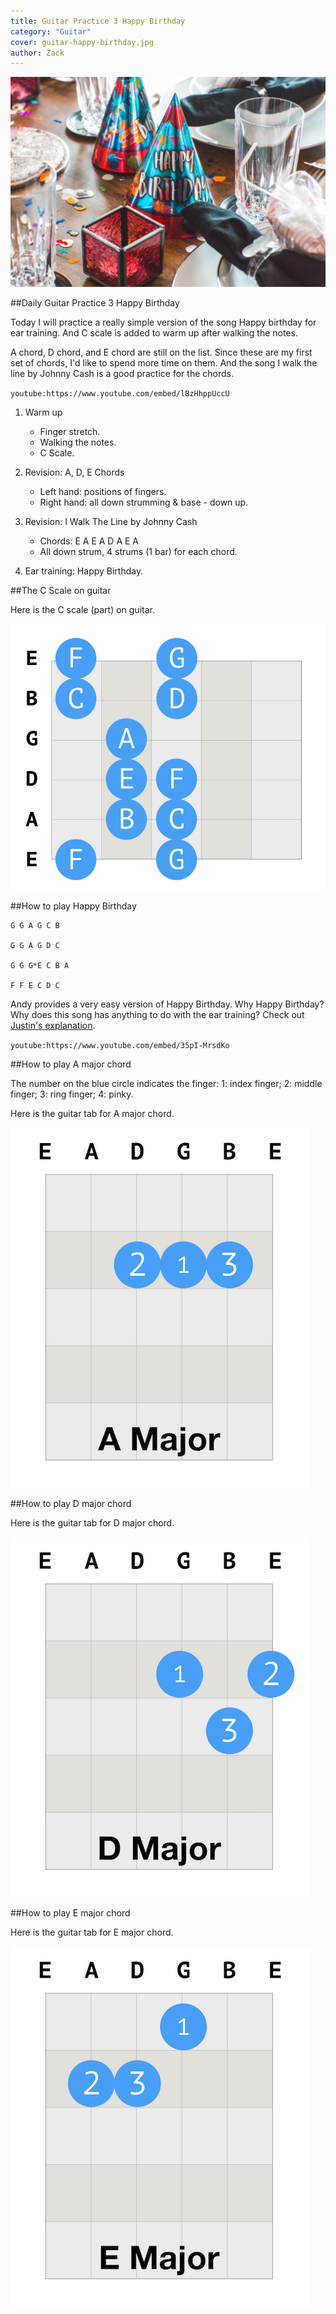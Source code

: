 ```yaml
---
title: Guitar Practice 3 Happy Birthday
category: "Guitar"
cover: guitar-happy-birthday.jpg
author: Zack
---
```


![Guitar Practice](guitar-happy-birthday.jpg)

##Daily Guitar Practice 3 Happy Birthday

Today I will practice a really simple version of the song Happy birthday for ear training. And C scale is added to warm up after walking the notes.

A chord, D chord, and E chord are still on the list. Since these are my first set of chords, I'd like to spend more time on them. And the song I walk the line by Johnny Cash is a good practice for the chords.

`youtube:https://www.youtube.com/embed/lBzHhppUccU`

1. Warm up
   * Finger stretch.
   * Walking the notes.
   * C Scale.

2. Revision: A, D, E Chords
   * Left hand: positions of fingers.
   * Right hand: all down strumming & base - down up.

3. Revision: I Walk The Line by Johnny Cash
   * Chords: E A E A D A E A
   * All down strum, 4 strums (1 bar) for each chord.

4. Ear training: Happy Birthday.

##The C Scale on guitar

Here is the C scale (part) on guitar.

![C Scale on Guitar](guitar-c-scale.jpg)

##How to play Happy Birthday
```
G G A G C B

G G A G D C

G G G*E C B A

F F E C D C
```

Andy provides a very easy version of Happy Birthday. Why Happy Birthday? Why does this song has anything to do with the ear training? Check out [Justin's explanation](https://www.youtube.com/watch?v=JshGz3DIscU).

`youtube:https://www.youtube.com/embed/35pI-MrsdKo`

##How to play A major chord

The number on the blue circle indicates the finger: 1: index finger; 2: middle finger; 3: ring finger; 4: pinky.

Here is the guitar tab for A major chord. 

![C Major Guitar Chord](a-major-chord.jpg)

##How to play D major chord

Here is the guitar tab for D major chord.

![D Major Guitar Chord](d-major-chord.jpg)

##How to play E major chord

Here is the guitar tab for E major chord.

![E Major Guitar Chord](e-major-chord.jpg)